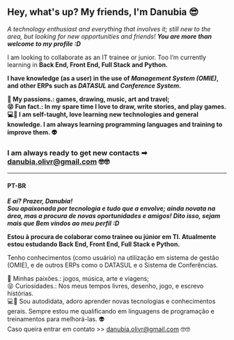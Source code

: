 ## Hey, what's up? My friends, I'm Danubia 😎

<i> A technology enthusiast and everything that involves it; still new to the area, but looking for new opportunities and friends! <b>You are more than welcome to my profile :D </b></i> 

I am looking to collaborate as an IT trainee or junior. Too I’m currently learning in <b>Back End, Front End, Full Stack and Python.</br>

I have knowledge (as a user) in the use of <i>Management System (OMIE)</i>, and other ERPs such as <i>DATASUL</i> and <i>Conference System</i>.

🤩 My passions.: games, drawing, music, art and travel; </br>
😝 Fun fact.: In my spare time I love to draw, write stories, and play games. </br>
💻📖 I am self-taught, love learning new technologies and general knowledge. I am always learning programming languages and training to improve them. 👽

### I am always ready to get new contacts ➡ danubia.olivr@gmail.com 🤓🤓
**************************************************************************************
#### PT-BR

<i>E aí? Prazer, Danubia! </br>
Sou apaixonada por tecnologia e tudo que a envolve; ainda novata na área, mas a procura de novas oportunidades e amigos!
Dito isso, sejam mais que Bem vindos ao meu perfil :D </br> </i>

Estou à procura de colaborar como trainee ou júnior em TI. Atualmente estou estudando Back End, Front End, Full Stack e Python. </b>

Tenho conhecimentos (como usuário) na utilização em sistema de gestão (OMIE), e de outros ERPs como o DATASUL e o Sistema de Conferências.  </b>

🤩 Minhas paixões.: jogos, música, arte e viagens; </br>
😝 Curiosidades.: Nos meus tempos livres, desenho, jogo, e escrevo histórias. </br>
💻📖 Sou autodidata, adoro aprender novas tecnologias e conhecimentos gerais. Sempre estou me qualificando em linguagens de programação e treinamentos para melhorá-las. 👽 </br>
Caso queira entrar em contato >> danubia.olivr@gmail.com 🤓🤓

